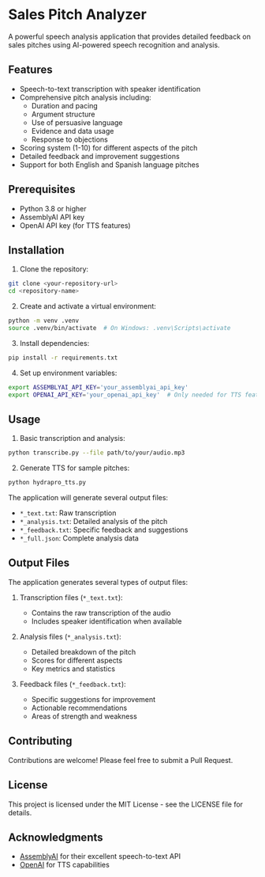 # Sales Pitch Analyzer

A powerful speech analysis application that provides detailed feedback on sales pitches using AI-powered speech recognition and analysis.

## Features

- Speech-to-text transcription with speaker identification
- Comprehensive pitch analysis including:
  - Duration and pacing
  - Argument structure
  - Use of persuasive language
  - Evidence and data usage
  - Response to objections
- Scoring system (1-10) for different aspects of the pitch
- Detailed feedback and improvement suggestions
- Support for both English and Spanish language pitches

## Prerequisites

- Python 3.8 or higher
- AssemblyAI API key
- OpenAI API key (for TTS features)

## Installation

1. Clone the repository:
```bash
git clone <your-repository-url>
cd <repository-name>
```

2. Create and activate a virtual environment:
```bash
python -m venv .venv
source .venv/bin/activate  # On Windows: .venv\Scripts\activate
```

3. Install dependencies:
```bash
pip install -r requirements.txt
```

4. Set up environment variables:
```bash
export ASSEMBLYAI_API_KEY='your_assemblyai_api_key'
export OPENAI_API_KEY='your_openai_api_key'  # Only needed for TTS features
```

## Usage

1. Basic transcription and analysis:
```bash
python transcribe.py --file path/to/your/audio.mp3
```

2. Generate TTS for sample pitches:
```bash
python hydrapro_tts.py
```

The application will generate several output files:
- `*_text.txt`: Raw transcription
- `*_analysis.txt`: Detailed analysis of the pitch
- `*_feedback.txt`: Specific feedback and suggestions
- `*_full.json`: Complete analysis data

## Output Files

The application generates several types of output files:

1. Transcription files (`*_text.txt`):
   - Contains the raw transcription of the audio
   - Includes speaker identification when available

2. Analysis files (`*_analysis.txt`):
   - Detailed breakdown of the pitch
   - Scores for different aspects
   - Key metrics and statistics

3. Feedback files (`*_feedback.txt`):
   - Specific suggestions for improvement
   - Actionable recommendations
   - Areas of strength and weakness

## Contributing

Contributions are welcome! Please feel free to submit a Pull Request.

## License

This project is licensed under the MIT License - see the LICENSE file for details.

## Acknowledgments

- [AssemblyAI](https://www.assemblyai.com/) for their excellent speech-to-text API
- [OpenAI](https://openai.com/) for TTS capabilities 